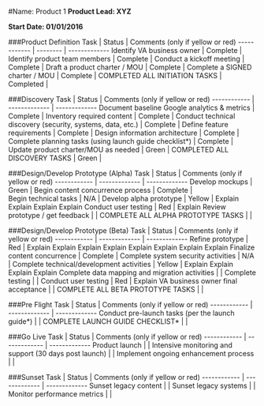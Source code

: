 #Name: Product 1
**Product Lead: XYZ**

**Start Date: 01/01/2016**

###Product Definition
Task                                              | Status   | Comments (only if yellow or red)
------------                                      | -------- | ------------- 
Identify VA business owner                        | Complete | 
Identify product team members                     | Complete | 
Conduct a kickoff meeting                         | Complete | 
Draft a product charter / MOU                     | Complete | 
Complete a SIGNED charter / MOU                   | Complete | 
COMPLETED ALL INITIATION TASKS                    | Completed | 


###Discovery
Task | Status | Comments (only if yellow or red)
------------ | ------------- | -------------
Document baseline Google analytics & metrics                  | Complete | 
Inventory required content                                    | Complete | 
Conduct technical discovery (security, systems, data, etc.)   | Complete | 
Define feature requirements                                   | Complete | 
Design information architecture                               | Complete |
Complete planning tasks (using launch guide checklist*)       | Complete | 
Update product charter/MOU as needed                          | Green    | 
COMPLETED ALL DISCOVERY TASKS                                 | Green    | 


###Design/Develop Prototype (Alpha)
Task | Status | Comments (only if yellow or red)
------------ | ------------- | ------------- 
Develop mockups                           | Green     | 
Begin content concurrence process         | Complete  |   
Begin technical tasks                     | N/A       | 
Develop alpha prototype                   | Yellow    | Explain Explain Explain Explain 
Conduct user testing                      | Red       | Explain
Review prototype / get feedback           |           | 
COMPLETE ALL ALPHA PROTOTYPE TASKS        |           |

###Design/Develop Prototype (Beta)
Task | Status | Comments (only if yellow or red)
------------ | ------------- | ------------- 
Refine prototype                                | Red      | Explain Explain Explain Explain Explain Explain Explain Explain 
Finalize content concurrence                    | Complete | 
Complete system security activities             | N/A      | 
Complete technical/development activities       | Yellow   | Explain Explain Explain Explain 
Complete data mapping and migration activities  |          |
Complete testing                                |          | 
Conduct user testing                            | Red      | Explain
VA business owner final acceptance              |          | 
COMPLETE ALL BETA PROTOTYPE TASKS               |          |

###Pre Flight
Task | Status | Comments (only if yellow or red)
------------ | ------------- | ------------- 
Conduct pre-launch tasks (per the launch guide*)  |     |
COMPLETE LAUNCH GUIDE CHECKLIST*                  |     |

###Go Live
Task | Status | Comments (only if yellow or red)
------------ | ------------- | ------------- 
Product launch                                          |     | 
Intensive monitoring and support (30 days post launch)  |     |
Implement ongoing enhancement process                   |     |

###Sunset
Task | Status | Comments (only if yellow or red)
------------ | ------------- | ------------- 
Sunset legacy content                 |     |
Sunset legacy systems                 |     | 
Monitor performance metrics           |     | 
